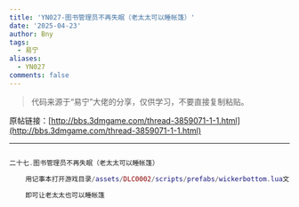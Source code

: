 ```yaml
---
title: 'YN027-图书管理员不再失眠（老太太可以睡帐篷）'
date: '2025-04-23'
author: Bny
tags:
  - 易宁
aliases:
  - YN027
comments: false
---
```


> 代码来源于“易宁”大佬的分享，仅供学习，不要直接复制粘贴。

原帖链接：[http://bbs.3dmgame.com/thread-3859071-1-1.html](http://bbs.3dmgame.com/thread-3859071-1-1.html)

---

```lua  

二十七.图书管理员不再失眠（老太太可以睡帐篷）	用记事本打开游戏目录/assets/DLC0002/scripts/prefabs/wickerbottom.lua文件，将inst:AddTag("insomniac")替换为--inst:AddTag("insomniac")	即可让老太太也可以睡帐篷

```  

